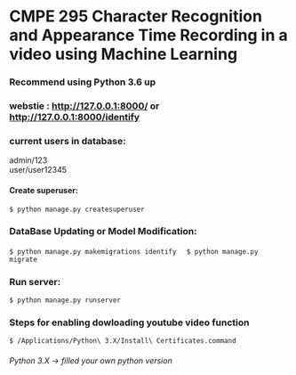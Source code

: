 # CMPE 295 Character Recognition and Appearance Time Recording in a video using Machine Learning

### Recommend using Python 3.6 up

### webstie : http://127.0.0.1:8000/ or http://127.0.0.1:8000/identify


### current users in database:
admin/123  
user/user12345
#### Create superuser:
`$ python manage.py createsuperuser`

### DataBase Updating or Model Modification:
`$ python manage.py makemigrations identify  `
`$ python manage.py migrate`

### Run server:
`$ python manage.py runserver`

### Steps for enabling dowloading youtube video function  
`$ /Applications/Python\ 3.X/Install\ Certificates.command`
###### Python 3.X -> filled your own python version
